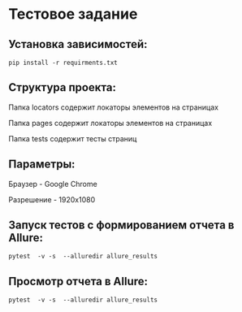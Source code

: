 # Тестовое задание

## Установка зависимостей:

`pip install -r requirments.txt`

## Структура проекта:
Папка locators содержит локаторы элементов на страницах

Папка pages содержит локаторы элементов на страницах

Папка tests содержит тесты страниц

## Параметры:

Браузер - Google Chrome

Разрешение - 1920х1080

## Запуск тестов с формированием отчета в Allure:
`pytest  -v -s  --alluredir allure_results`

## Просмотр отчета в Allure:

`pytest  -v -s  --alluredir allure_results`
